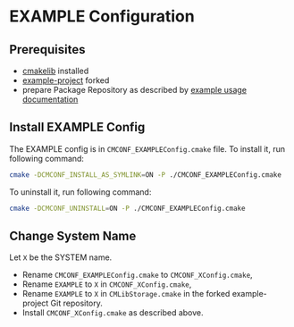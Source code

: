 
# EXAMPLE Configuration

## Prerequisites

- [cmakelib] installed
- [example-project] forked
- prepare Package Repository as described by [example usage documentation]

## Install EXAMPLE Config

The EXAMPLE config is in `CMCONF_EXAMPLEConfig.cmake` file. To install it, run following command:

```bash
cmake -DCMCONF_INSTALL_AS_SYMLINK=ON -P ./CMCONF_EXAMPLEConfig.cmake
```

To uninstall it, run following command:

```bash
cmake -DCMCONF_UNINSTALL=ON -P ./CMCONF_EXAMPLEConfig.cmake
```

## Change System Name

Let `X` be the SYSTEM name.

- Rename `CMCONF_EXAMPLEConfig.cmake` to `CMCONF_XConfig.cmake`,
- Rename `EXAMPLE` to `X` in `CMCONF_XConfig.cmake`,
- Rename `EXAMPLE` to `X` in `CMLibStorage.cmake` in the forked example-project Git repository.
- Install `CMCONF_XConfig.cmake` as described above.


[example-project]: https://github.com/bacpack-system/example-project
[cmakelib]: https://github.com/cmakelib/cmakelib
[example usage documentation]: https://bacpack-system.github.io/example_usage
